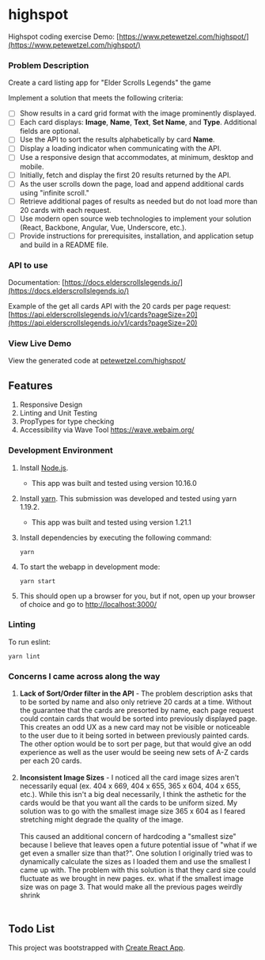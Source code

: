 # highspot
Highspot coding exercise
Demo: [https://www.petewetzel.com/highspot/](https://www.petewetzel.com/highspot/)

### Problem Description
Create a card listing app for "Elder Scrolls Legends" the game

Implement a solution that meets the following criteria:
- [ ] Show results in a card grid format with the image prominently displayed.
- [ ] Each card displays: **Image**, **Name**, **Text**, **Set Name**, and **Type**. Additional fields are optional.
- [ ] Use the API to sort the results alphabetically by card **Name**.
- [ ] Display a loading indicator when communicating with the API.
- [ ] Use a responsive design that accommodates, at minimum, desktop and mobile.
- [ ] Initially, fetch and display the first 20 results returned by the API.
- [ ] As the user scrolls down the page, load and append additional cards using "infinite scroll."
- [ ] Retrieve additional pages of results as needed but do not load more than 20 cards with each request.
- [ ] Use modern open source web technologies to implement your solution (React, Backbone, Angular, Vue, Underscore, etc.).
- [ ] Provide instructions for prerequisites, installation, and application setup and build in a README file.

### API to use
 Documentation: [https://docs.elderscrollslegends.io/](https://docs.elderscrollslegends.io/)


Example of the get all cards API with the 20 cards per page request:
[https://api.elderscrollslegends.io/v1/cards?pageSize=20](https://api.elderscrollslegends.io/v1/cards?pageSize=20)

### View Live Demo
View the generated code at [petewetzel.com/highspot/](https://www.petewetzel.com/highspot/)

## Features
1. Responsive Design
1. Linting and Unit Testing
1. PropTypes for type checking 
1. Accessibility via Wave Tool https://wave.webaim.org/

### Development Environment

1. Install [Node.js](https://nodejs.org/en/).  
   - This app was built and tested using version 10.16.0
1. Install [yarn](https://yarnpkg.com/lang/en/). This submission was developed and tested using yarn 1.19.2.
   - This app was built and tested using version 1.21.1
1. Install dependencies by executing the following command:

   ```
   yarn
   ```

1. To start the webapp in development mode:

   ```
   yarn start
   ```

1. This should open up a browser for you, but if not, open up your browser of choice and go to [http://localhost:3000/](http://localhost:3000/)

### Linting

To run eslint:

```
yarn lint
```

### Concerns I came across along the way
1. **Lack of Sort/Order filter in the API** - The problem description asks that to be sorted by name and also only retrieve 20 cards at a time.  Without the guarantee that the cards are presorted by name, each page request could contain cards that would be sorted into previously displayed page.  This creates an odd UX as a new card may not be visible or noticeable to the user due to it being sorted in between previously painted cards. The other option would be to sort per page, but that would give an odd experience as well as the user would be seeing new sets of A-Z cards per each 20 cards.<br /><br />
1. **Inconsistent Image Sizes** - I noticed all the card image sizes aren't necessarily equal (ex. 404 x 669, 404 x 655, 365 x 604, 404 x 655, etc.). While this isn't a big deal necessarily, I think the asthetic for the cards would be that you want all the cards to be uniform sized.  My solution was to go with the smallest image size 365 x 604 as I feared stretching might degrade the quality of the image.<br /><br />
This caused an additional concern of hardcoding a "smallest size" because I believe that leaves open a future potential issue of "what if we get even a smaller size than that?".  One solution I originally tried was to dynamically calculate the sizes as I loaded them and use the smallest I came up with. The problem with this solution is that they card size could fluctuate as we brought in new pages. ex. what if the smallest image size was on page 3. That would make all the previous pages weirdly shrink<br /><br />

## Todo List


This project was bootstrapped with [Create React App](https://github.com/facebook/create-react-app).